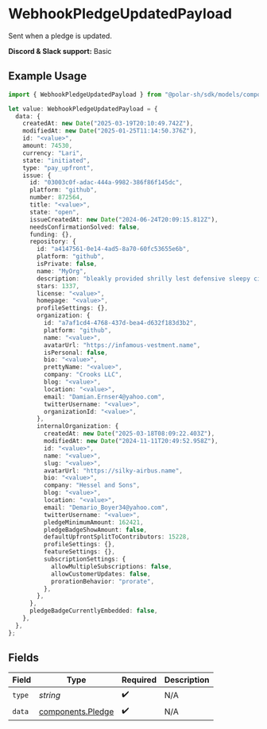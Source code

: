 # WebhookPledgeUpdatedPayload

Sent when a pledge is updated.

**Discord & Slack support:** Basic

## Example Usage

```typescript
import { WebhookPledgeUpdatedPayload } from "@polar-sh/sdk/models/components/webhookpledgeupdatedpayload.js";

let value: WebhookPledgeUpdatedPayload = {
  data: {
    createdAt: new Date("2025-03-19T20:10:49.742Z"),
    modifiedAt: new Date("2025-01-25T11:14:50.376Z"),
    id: "<value>",
    amount: 74530,
    currency: "Lari",
    state: "initiated",
    type: "pay_upfront",
    issue: {
      id: "03003c0f-adac-444a-9982-386f86f145dc",
      platform: "github",
      number: 872564,
      title: "<value>",
      state: "open",
      issueCreatedAt: new Date("2024-06-24T20:09:15.812Z"),
      needsConfirmationSolved: false,
      funding: {},
      repository: {
        id: "a4147561-0e14-4ad5-8a70-60fc53655e6b",
        platform: "github",
        isPrivate: false,
        name: "MyOrg",
        description: "bleakly provided shrilly lest defensive sleepy circa",
        stars: 1337,
        license: "<value>",
        homepage: "<value>",
        profileSettings: {},
        organization: {
          id: "a7af1cd4-4768-437d-bea4-d632f183d3b2",
          platform: "github",
          name: "<value>",
          avatarUrl: "https://infamous-vestment.name",
          isPersonal: false,
          bio: "<value>",
          prettyName: "<value>",
          company: "Crooks LLC",
          blog: "<value>",
          location: "<value>",
          email: "Damian.Ernser4@yahoo.com",
          twitterUsername: "<value>",
          organizationId: "<value>",
        },
        internalOrganization: {
          createdAt: new Date("2025-03-18T08:09:22.403Z"),
          modifiedAt: new Date("2024-11-11T20:49:52.958Z"),
          id: "<value>",
          name: "<value>",
          slug: "<value>",
          avatarUrl: "https://silky-airbus.name",
          bio: "<value>",
          company: "Hessel and Sons",
          blog: "<value>",
          location: "<value>",
          email: "Demario_Boyer34@yahoo.com",
          twitterUsername: "<value>",
          pledgeMinimumAmount: 162421,
          pledgeBadgeShowAmount: false,
          defaultUpfrontSplitToContributors: 15228,
          profileSettings: {},
          featureSettings: {},
          subscriptionSettings: {
            allowMultipleSubscriptions: false,
            allowCustomerUpdates: false,
            prorationBehavior: "prorate",
          },
        },
      },
      pledgeBadgeCurrentlyEmbedded: false,
    },
  },
};
```

## Fields

| Field                                                  | Type                                                   | Required                                               | Description                                            |
| ------------------------------------------------------ | ------------------------------------------------------ | ------------------------------------------------------ | ------------------------------------------------------ |
| `type`                                                 | *string*                                               | :heavy_check_mark:                                     | N/A                                                    |
| `data`                                                 | [components.Pledge](../../models/components/pledge.md) | :heavy_check_mark:                                     | N/A                                                    |